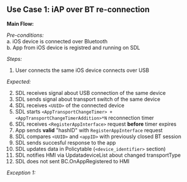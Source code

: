 ## Use Case 1: iAP over BT re-connection

**Main Flow:**  

_Pre-conditions:_  
a. iOS device is connected over Bluetooth  
b. App from iOS device is registred and running on SDL 

_Steps:_    
1. User connects the same iOS device connects over USB  

_Expected:_  

2. SDL receives signal about USB connection of the same device 
3. SDL sends signal about transport switch of the same device  
4. SDL receives `<UUID>` of the connected device 
5. SDL starts `<AppTransportChangeTimer> + <AppTransportChangeTimerAddition>*N` reconnection timer
6. SDL receives `<RegisterAppInterface>` request **before** timer expires
7. App sends **valid** "hashID" with `RegisterAppInterface` request 
8. SDL compares `<UUID>` and `<appID>` with previously closed  BT session
9. SDL sends succesful response to the app
10. SDL updates data in Policytable (`<device_identifier>` section)
11. SDL notifies HMI via UpdatadeviceList about changed transportType
12. SDL does not sent BC.OnAppRegistered to HMI

_Exception 1:_
